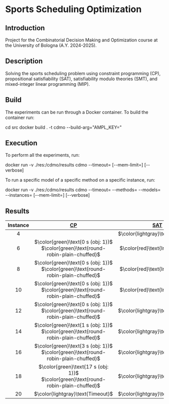 # Sports Scheduling Optimization

## Introduction

Project for the Combinatorial Decision Making and Optimization course at the University of Bologna (A.Y. 2024-2025).

## Description

Solving the sports scheduling problem using constraint programming (CP), propositional satisfiability (SAT), satisfiability modulo theories (SMT), and mixed-integer linear programming (MIP).

## Build

The experiments can be run through a Docker container. To build the container run:


cd src
docker build . -t cdmo --build-arg="AMPL_KEY=<ampl-community-key>"


## Execution

To perform all the experiments, run:

docker run -v ./res:/cdmo/results cdmo
--timeout=<timeout-per-model>
[--mem-limit=<ram-limit>]
[--verbose]


To run a specific model of a specific method on a specific instance, run:

docker run -v ./res:/cdmo/results cdmo
--timeout=<timeout-per-model>
--methods=<method-name>
--models=<model-name>
--instances=<instance-number>
[--mem-limit=<ram-limit>]
[--verbose]


## Results
<!-- Do NOT remove the comments below -->
<!-- begin-status -->
| Instance | [CP](./method-statuses/cp-status.md) | [SAT](./method-statuses/sat-status.md) | [SMT](./method-statuses/smt-status.md) | [MIP](./method-statuses/mip-status.md) |
|:-:| :---:|:---:|:---:|:---:|
| $4$ | | $\color{lightgray}\text{Timeout}$ | | | 
| $6$ | $\color{green}\text{0 s (obj: 1)}$</br>$\color{green}\text{round-robin-plain-chuffed}$ | $\color{red}\text{Inconsistent}$ | | | 
| $8$ | $\color{green}\text{0 s (obj: 1)}$</br>$\color{green}\text{round-robin-plain-chuffed}$ | $\color{red}\text{Inconsistent}$ | | | 
| $10$ | $\color{green}\text{0 s (obj: 1)}$</br>$\color{green}\text{round-robin-plain-chuffed}$ | $\color{red}\text{Inconsistent}$ | | | 
| $12$ | $\color{green}\text{0 s (obj: 1)}$</br>$\color{green}\text{round-robin-plain-chuffed}$ | $\color{lightgray}\text{Timeout}$ | | | 
| $14$ | $\color{green}\text{1 s (obj: 1)}$</br>$\color{green}\text{round-robin-plain-chuffed}$ | $\color{lightgray}\text{Timeout}$ | | | 
| $16$ | $\color{green}\text{3 s (obj: 1)}$</br>$\color{green}\text{round-robin-plain-chuffed}$ | $\color{lightgray}\text{Timeout}$ | | | 
| $18$ | $\color{green}\text{17 s (obj: 1)}$</br>$\color{green}\text{round-robin-plain-chuffed}$ | $\color{lightgray}\text{Timeout}$ | | | 
| $20$ | $\color{lightgray}\text{Timeout}$ | $\color{lightgray}\text{Timeout}$ | | | 

<!-- end-status -->
